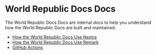 # World Republic Docs Docs

The World Republic Docs Docs are internal docs to help you understand how the World Republic Docs are built and maintained.

- [How the World Republic Docs Use Nextra](./nextra.md)
- [How the World Republic Docs Use Remark](./remark.md)
- [GitHub Actions](./actions.md)
